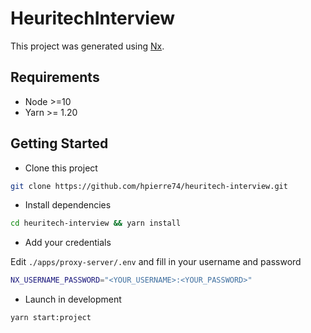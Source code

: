 # HeuritechInterview

This project was generated using [Nx](https://nx.dev).

## Requirements

- Node >=10
- Yarn >= 1.20

## Getting Started

- Clone this project

```bash
git clone https://github.com/hpierre74/heuritech-interview.git
```

- Install dependencies

```bash
cd heuritech-interview && yarn install
```

- Add your credentials

Edit `./apps/proxy-server/.env` and fill in your username and password

```bash
NX_USERNAME_PASSWORD="<YOUR_USERNAME>:<YOUR_PASSWORD>"
```

- Launch in development

```bash
yarn start:project
```
